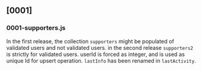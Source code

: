 
## [0001] 
### 0001-supporters.js

In the first release, the collection `supporters` might be populated of validated users and not validated users. in the second release `supporters2` is strictly for validated users. userId is forced as integer, and is used as unique Id for upsert operation. `lastInfo` has been renamed in `lastActivity`.
